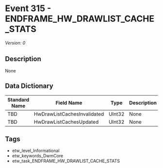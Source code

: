 # Event 315 - ENDFRAME_HW_DRAWLIST_CACHE_STATS
###### Version: 0

## Description
None

## Data Dictionary
|Standard Name|Field Name|Type|Description|Sample Value|
|---|---|---|---|---|
|TBD|HwDrawListCachesInvalidated|UInt32|None|`None`|
|TBD|HwDrawListCachesUpdated|UInt32|None|`None`|

## Tags
* etw_level_Informational
* etw_keywords_DwmCore
* etw_task_ENDFRAME_HW_DRAWLIST_CACHE_STATS